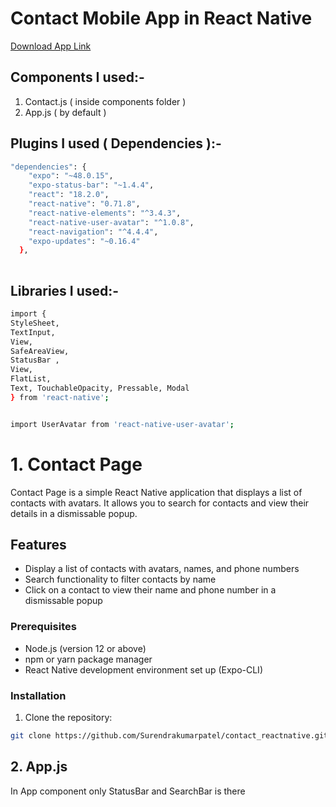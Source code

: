 # Contact Mobile App in React Native

[Download App Link](https://expo.dev/accounts/kmr/projects/ContactsProject/builds/9d16af8c-b0ad-4a3e-891e-d1a9a2123957)

## Components I used:-
1. Contact.js ( inside components folder )
2. App.js ( by default )

## Plugins I used ( Dependencies ):-
```bash
"dependencies": {
    "expo": "~48.0.15",
    "expo-status-bar": "~1.4.4",
    "react": "18.2.0",
    "react-native": "0.71.8",
    "react-native-elements": "^3.4.3",
    "react-native-user-avatar": "^1.0.8",
    "react-navigation": "^4.4.4",
    "expo-updates": "~0.16.4"
  },
  
```

## Libraries I used:-
```bash
import { 
StyleSheet, 
TextInput,
View, 
SafeAreaView, 
StatusBar ,
View,
FlatList,
Text, TouchableOpacity, Pressable, Modal 
} from 'react-native';


import UserAvatar from 'react-native-user-avatar';
```


# 1. Contact Page

Contact Page is a simple React Native application that displays a list of contacts with avatars. It allows you to search for contacts and view their details in a dismissable popup.

## Features

- Display a list of contacts with avatars, names, and phone numbers
- Search functionality to filter contacts by name
- Click on a contact to view their name and phone number in a dismissable popup
 
### Prerequisites

- Node.js (version 12 or above)
- npm or yarn package manager
- React Native development environment set up (Expo-CLI)

### Installation

1. Clone the repository:

```bash
git clone https://github.com/Surendrakumarpatel/contact_reactnative.git
```

## 2. App.js
 
 In App component only StatusBar and SearchBar is there

